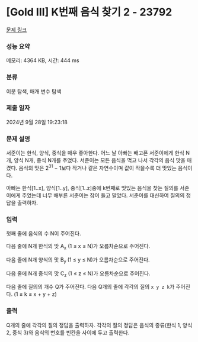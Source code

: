 # [Gold III] K번째 음식 찾기 2 - 23792 

[문제 링크](https://www.acmicpc.net/problem/23792) 

### 성능 요약

메모리: 4364 KB, 시간: 444 ms

### 분류

이분 탐색, 매개 변수 탐색

### 제출 일자

2024년 9월 28일 19:23:18

### 문제 설명

<p>서준이는 한식, 양식, 중식을 매우 좋아한다. 어느 날 아빠는 배고픈 서준이에게 한식 N개, 양식 N개, 중식 N개를 주었다. 서준이는 모든 음식을 먹고 나서 각각의 음식 맛을 매겼다. 음식의 맛은 2<sup>31 </sup>− 1보다 작거나 같은 자연수이며 값이 작을수록 더 맛있는 음식이다.</p>

<p>아빠는 한식[1..x], 양식[1..y], 중식[1..z]중에 k번째로 맛있는 음식을 찾는 질의를 서준이에게 주었는데 너무 배부른 서준이는 잠이 들고 말았다. 서준이를 대신하여 질의의 정답을 출력하자.</p>

### 입력 

 <p>첫째 줄에 음식의 수 N이 주어진다.</p>

<p>다음 줄에 N개 한식의 맛 A<sub>x</sub> (1 ≤ x ≤ N)가 오름차순으로 주어진다.</p>

<p>다음 줄에 N개 양식의 맛 B<sub>y </sub>(1 ≤ y ≤ N)가 오름차순으로 주어진다.</p>

<p>다음 줄에 N개 중식의 맛 C<sub>z</sub> (1 ≤ z ≤ N)가 오름차순으로 주어진다.</p>

<p>다음 줄에 질의의 개수 Q가 주어진다. 다음 Q개의 줄에 각각의 질의 <code>x y z k</code>가 주어진다. (1 ≤ k ≤ x + y + z)</p>

### 출력 

 <p>Q개의 줄에 각각의 질의 정답을 출력하자. 각각의 질의 정답은 음식의 종류(한식 1, 양식 2, 중식 3)와 음식의 번호를 빈칸을 사이에 두고 출력한다.</p>

